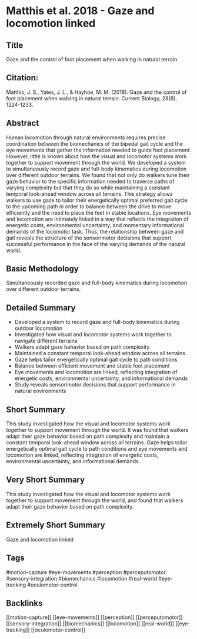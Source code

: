 
# Matthis et al. 2018 - Gaze and locomotion linked

## Title

Gaze and the control of foot placement when walking in natural terrain


## Citation:

Matthis, J. S., Yates, J. L., & Hayhoe, M. M. (2018). Gaze and the control of foot placement when walking in natural terrain. Current Biology, 28(8), 1224-1233.


## Abstract

Human locomotion through natural environments requires precise coordination between the biomechanics of the bipedal gait cycle and the eye movements that gather the information needed to guide foot placement. However, little is known about how the visual and locomotor systems work together to support movement through the world. We developed a system to simultaneously record gaze and full-body kinematics during locomotion over different outdoor terrains. We found that not only do walkers tune their gaze behavior to the specific information needed to traverse paths of varying complexity but that they do so while maintaining a constant temporal look-ahead window across all terrains. This strategy allows walkers to use gaze to tailor their energetically optimal preferred gait cycle to the upcoming path in order to balance between the drive to move efficiently and the need to place the feet in stable locations. Eye movements and locomotion are intimately linked in a way that reflects the integration of energetic costs, environmental uncertainty, and momentary informational demands of the locomotor task. Thus, the relationship between gaze and gait reveals the structure of the sensorimotor decisions that support successful performance in the face of the varying demands of the natural world.


## Basic Methodology

Simultaneously recorded gaze and full-body kinematics during locomotion over different outdoor terrains.


## Detailed Summary

* Developed a system to record gaze and full-body kinematics during outdoor locomotion
* Investigated how visual and locomotor systems work together to navigate different terrains
* Walkers adapt gaze behavior based on path complexity
* Maintained a constant temporal look-ahead window across all terrains
* Gaze helps tailor energetically optimal gait cycle to path conditions
* Balance between efficient movement and stable foot placement
* Eye movements and locomotion are linked, reflecting integration of energetic costs, environmental uncertainty, and informational demands
* Study reveals sensorimotor decisions that support performance in natural environments


## Short Summary

This study investigated how the visual and locomotor systems work together to support movement through the world. It was found that walkers adapt their gaze behavior based on path complexity and maintain a constant temporal look-ahead window across all terrains. Gaze helps tailor energetically optimal gait cycle to path conditions and eye movements and locomotion are linked, reflecting integration of energetic costs, environmental uncertainty, and informational demands.


## Very Short Summary

This study investigated how the visual and locomotor systems work together to support movement through the world, and found that walkers adapt their gaze behavior based on path complexity.


## Extremely Short Summary

Gaze and locomotion linked


## Tags

#motion-capture
#eye-movements
#perception
#perceputomotor
#sensory-integration
#biomechanics
#locomotion
#real-world
#eye-tracking
#oculomotor-control


## Backlinks

[[motion-capture]]
[[eye-movements]]
[[perception]]
[[perceputomotor]]
[[sensory-integration]]
[[biomechanics]]
[[locomotion]]
[[real-world]]
[[eye-tracking]]
[[oculomotor-control]]
